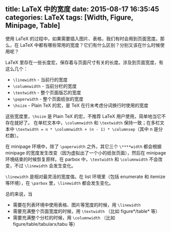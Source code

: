 title: LaTeX 中的宽度
date: 2015-08-17 16:35:45
categories: LaTeX
tags: [Width, Figure, Minipage, Table]
---

使用 LaTeX 的过程中，如果需要插入图片、表格，我们有时会用到页面宽度。那么，在 LaTeX 中都有哪些常用的宽度？它们有什么区别？分别又该在什么时候使用呢？

<!-- more -->

LaTeX 里存在一些长度宏，保存着与页面尺寸有关的长度。涉及到页面宽度，有这么几个：

* `\linewidth` - 当前行的宽度
* `\columnwidth` - 当前分栏的宽度
* `\textwidth` - 整个页面版芯的宽度
* `\paperwidth` - 整个页面纸张的宽度
* `\hsize` - Plain TeX 的宏，是 TeX 在行末考虑分词换行时使用的宽度

这些宽度里，`\hsize` 是 Plain TeX 的宏，不推荐 LaTeX 用户使用，简单地当它不存在就好了。
在单栏文本中，`\columnwidth` 和 `\textwidth` 保持一致；在多栏文本中 `\textwidth = n * \columnwidth + (n - 1) * \columnsep`（其中 n 是分栏数）。

在 minipage 环境中，除了 `\paperwidth` 之外，其它三个 `\****width` 都会根据 minipage 的宽度发生改变（因为虚拟出了一个小的纸张页面），然后在 minipage 环境结束的时候恢复原样。在 parbox 中，`\textwidth` 和 `\columnwidth` 不会改变，不过 `\linewidth` 会发生变化。

`\linewidth` 是相对最灵活的宽度值。在 list 环境里（包括 enumerate 和 itemize 等环境），在 `\parbox` 里，`\linewidth` 都会发生变化。

总的来说，当
* 需要在列表环境中使用表格、图片等宽度的时候，用 `\linewidth`
* 需要充满整个页面宽度的时候，用 `\textwidth` （比如 figure*/table* 等）
* 需要充满整个分栏的时候，用 `\columnwidth` （比如 figure/table/tabularx/tabu 等）
